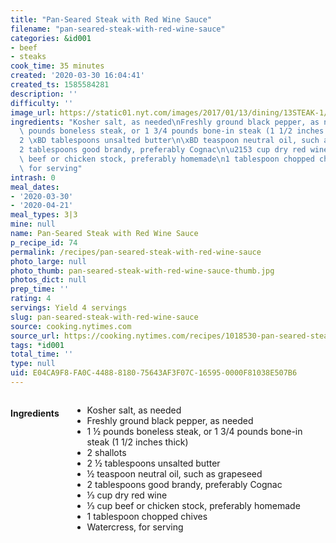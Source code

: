 ```yaml
---
title: "Pan-Seared Steak with Red Wine Sauce"
filename: "pan-seared-steak-with-red-wine-sauce"
categories: &id001
- beef
- steaks
cook_time: 35 minutes
created: '2020-03-30 16:04:41'
created_ts: 1585584281
description: ''
difficulty: ''
image_url: https://static01.nyt.com/images/2017/01/13/dining/13STEAK-1/13STEAK-1-articleLarge.jpg
ingredients: "Kosher salt, as needed\nFreshly ground black pepper, as needed\n1 \xBD\
  \ pounds boneless steak, or 1 3/4 pounds bone-in steak (1 1/2 inches thick)\n2 shallots\n\
  2 \xBD tablespoons unsalted butter\n\xBD teaspoon neutral oil, such as grapeseed\n\
  2 tablespoons good brandy, preferably Cognac\n\u2153 cup dry red wine\n\u2153 cup\
  \ beef or chicken stock, preferably homemade\n1 tablespoon chopped chives\nWatercress,\
  \ for serving"
intrash: 0
meal_dates:
- '2020-03-30'
- '2020-04-21'
meal_types: 3|3
mine: null
name: Pan-Seared Steak with Red Wine Sauce
p_recipe_id: 74
permalink: /recipes/pan-seared-steak-with-red-wine-sauce
photo_large: null
photo_thumb: pan-seared-steak-with-red-wine-sauce-thumb.jpg
photos_dict: null
prep_time: ''
rating: 4
servings: Yield 4 servings
slug: pan-seared-steak-with-red-wine-sauce
source: cooking.nytimes.com
source_url: https://cooking.nytimes.com/recipes/1018530-pan-seared-steak-with-red-wine-sauce?action=click&module=Global%20Search%20Recipe%20Card&pgType=search&rank=8
tags: *id001
total_time: ''
type: null
uid: E04CA9F8-FA0C-4488-8180-75643AF3F07C-16595-0000F81038E507B6
---
```

<div class="large-8 medium-7 columns" id="writeup">	</div><!-- #writeup -->
</div><!-- #row-one -->
<div class="row" id="row-two">	<div class="medium-4 small-5 columns" id="ingredients"><h4>Ingredients</h4><div class="box box-ingredients content"><ul>
<li>Kosher salt, as needed</li>
<li>Freshly ground black pepper, as needed</li>
<li>1 ½ pounds boneless steak, or 1 3/4 pounds bone-in steak (1 1/2 inches thick)</li>
<li>2 shallots</li>
<li>2 ½ tablespoons unsalted butter</li>
<li>½ teaspoon neutral oil, such as grapeseed</li>
<li>2 tablespoons good brandy, preferably Cognac</li>
<li>⅓ cup dry red wine</li>
<li>⅓ cup beef or chicken stock, preferably homemade</li>
<li>1 tablespoon chopped chives</li>
<li>Watercress, for serving</li>
</ul>
</div>	</div>	<div class="medium-6 small-7 columns" id="directions">	</div>
